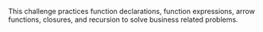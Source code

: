This challenge practices function declarations, function expressions, arrow functions, closures, and recursion to solve business related problems.